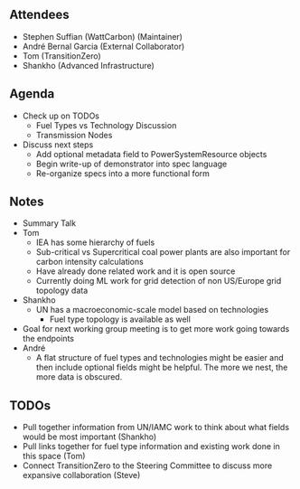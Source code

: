 Attendees
-------------
- Stephen Suffian (WattCarbon) (Maintainer)
- André Bernal Garcia (External Collaborator)
- Tom (TransitionZero)
- Shankho (Advanced Infrastructure)

Agenda
---------
* Check up on TODOs
   * Fuel Types vs Technology Discussion
   * Transmission Nodes
* Discuss next steps
   * Add optional metadata field to PowerSystemResource objects
   * Begin write-up of demonstrator into spec language
   * Re-organize specs into a more functional form

Notes
--------
* Summary Talk
* Tom
  * IEA has some hierarchy of fuels
  * Sub-critical vs Supercritical coal power plants are also important for carbon intensity calculations
  * Have already done related work and it is open source
  * Currently doing ML work for grid detection of non US/Europe grid topology data
* Shankho
  * UN has a macroeconomic-scale model based on technologies
    * Fuel type topology is available as well
* Goal for next working group meeting is to get more work going towards the endpoints
* André
  * A flat structure of fuel types and technologies might be easier and then include optional fields might be helpful. The more we nest, the more data is obscured.

TODOs
----------
* Pull together information from UN/IAMC work to think about what fields would be most important (Shankho)
* Pull links together for fuel type information and existing work done in this space (Tom)
* Connect TransitionZero to the Steering Committee to discuss more expansive collaboration (Steve)
